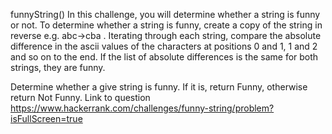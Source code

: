funnyString()
In this challenge, you will determine whether a string is funny or not. To determine whether a string is funny, create a copy of the string in reverse e.g. abc->cba . Iterating through each string, compare the absolute difference in the ascii values of the characters at positions 0 and 1, 1 and 2 and so on to the end. If the list of absolute differences is the same for both strings, they are funny.

Determine whether a give string is funny. If it is, return Funny, otherwise return Not Funny.
Link to question https://www.hackerrank.com/challenges/funny-string/problem?isFullScreen=true